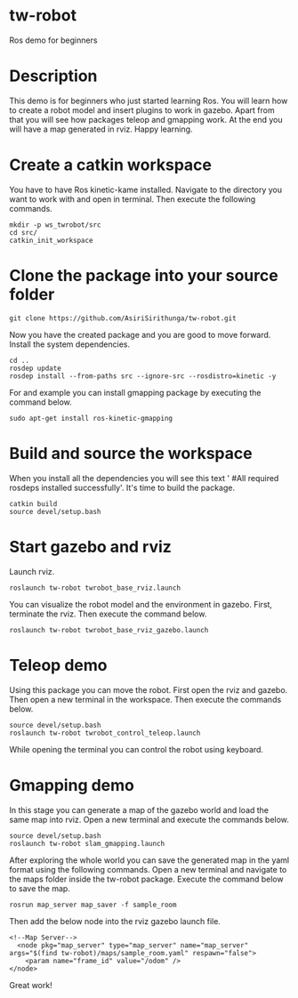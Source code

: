 # tw-robot
Ros demo for beginners

# Description 
This demo is for beginners who just started learning Ros. You will learn how to create a robot model and insert plugins to work in gazebo. Apart from that you will see how packages teleop and gmapping work. At the end you will have a map generated in rviz. Happy learning.

# Create a catkin workspace
You have to have Ros kinetic-kame installed. Navigate to the directory you want to work with and open in terminal. Then execute the following commands.
```
mkdir -p ws_twrobot/src
cd src/
catkin_init_workspace

```
# Clone the package into your source folder
```
git clone https://github.com/AsiriSirithunga/tw-robot.git
```
Now you have the created package and you are good to move forward. Install the system dependencies. 

```
cd ..
rosdep update
rosdep install --from-paths src --ignore-src --rosdistro=kinetic -y
```
For and example you can install gmapping package by executing the command below.

```
sudo apt-get install ros-kinetic-gmapping
```

# Build and source the workspace
When you install all the dependencies you will see this text ' #All required rosdeps installed successfully'. It's time to build the package.

```
catkin build
source devel/setup.bash
```
# Start gazebo and rviz
Launch rviz.
```
roslaunch tw-robot twrobot_base_rviz.launch
```
You can visualize the robot model and the environment in gazebo. First, terminate the rviz. Then execute the command below.

```
roslaunch tw-robot twrobot_base_rviz_gazebo.launch
```

# Teleop demo
Using this package you can move the robot. First open the rviz and gazebo. Then open a new terminal in the workspace. Then execute the commands below.
```
source devel/setup.bash
roslaunch tw-robot twrobot_control_teleop.launch
```

While opening the terminal you can control the robot using keyboard.

# Gmapping demo
In this stage you can generate a map of the gazebo world and load the same map into rviz. Open a new terminal and execute the commands below.

``` 
source devel/setup.bash
roslaunch tw-robot slam_gmapping.launch
```
After exploring the whole world you can save the generated map in the yaml format using the following commands. Open a new terminal and navigate to the maps folder inside the tw-robot package. Execute the command below to save the map.
```
rosrun map_server map_saver -f sample_room
```
Then add the below node into the rviz gazebo launch file. 
```
<!--Map Server-->
  <node pkg="map_server" type="map_server" name="map_server" args="$(find tw-robot)/maps/sample_room.yaml" respawn="false">
    <param name="frame_id" value="/odom" />
</node>
```
Great work! 
